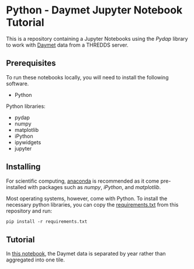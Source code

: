 # Python - Daymet Jupyter Notebook Tutorial

This is a repository containing a Jupyter Notebooks using the *Pydap* library to work with [Daymet](https://daymet.ornl.gov/) data from a THREDDS server.

## Prerequisites
To run these notebooks locally, you will need to install the following software.

* Python

Python libraries:
* pydap
* numpy
* matplotlib
* iPython
* ipywidgets
* jupyter

## Installing
For scientific computing, [anaconda](https://conda.io/docs/user-guide/install/index.html) is recommended as it come pre-installed with packages such as *numpy*, *iPython*, and *matplotlib*.

Most operating systems, however, come with Python. To install the necessary python libraries, you can copy the [requirements.txt](https://raw.githubusercontent.com/ornldaac/daymet_normals_anomalies_years/master/requirements.txt) from this repository and run:

```bash
pip install -r requirements.txt
```
## Tutorial
In [this notebook](https://github.com/ornldaac/daymet_normals_anomalies_years/blob/master/daymet_normals_anomalies_yearly_tiles.ipynb), the Daymet data is separated by year rather than aggregated into one tile.
